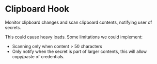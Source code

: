 # Clipboard Hook

Monitor clipboard changes and scan clipboard contents, notifying user of secrets.

This could cause heavy loads. Some limitations we could implement:
 - Scanning only when content > 50 characters
 - Only notify when the secret is part of larger contents, this will allow copy/paste of credentials.

